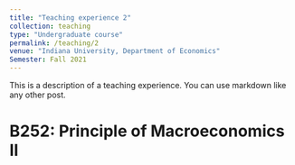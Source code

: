 ```yaml
---
title: "Teaching experience 2"
collection: teaching
type: "Undergraduate course"
permalink: /teaching/2
venue: "Indiana University, Department of Economics"
Semester: Fall 2021
---
```


This is a description of a teaching experience. You can use markdown like any other post.

B252: Principle of Macroeconomics II
======

